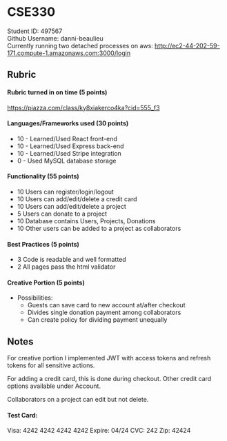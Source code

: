 # CSE330
Student ID: 497567   
Github Username: danni-beaulieu   
Currently running two detached processes on aws: 
http://ec2-44-202-59-171.compute-1.amazonaws.com:3000/login 

## Rubric

#### Rubric turned in on time (5 points)
https://piazza.com/class/ky8xiakerco4ka?cid=555_f3

#### Languages/Frameworks used (30 points)
  * 10 - Learned/Used React front-end
  * 10 - Learned/Used Express back-end
  * 10 - Learned/Used Stripe integration
  * 0 - Used MySQL database storage
  
#### Functionality (55 points)
  * 10 Users can register/login/logout
  * 10 Users can add/edit/delete a credit card
  * 10 Users can add/edit/delete a project 
  * 5 Users can donate to a project
  * 10 Database contains Users, Projects, Donations
  * 10 Other users can be added to a project as collaborators
  
#### Best Practices (5 points)
  * 3 Code is readable and well formatted
  * 2 All pages pass the html validator

#### Creative Portion (5 points)
  * Possibilities: 
    * Guests can save card to new account at/after checkout
    * Divides single donation payment among collaborators
    * Can create policy for dividing payment unequally

## Notes
For creative portion I implemented JWT with access tokens and refresh tokens for all sensitive actions.

For adding a credit card, this is done during checkout. Other credit card options available under Account.

Collaborators on a project can edit but not delete.

#### Test Card:

Visa: 4242 4242 4242 4242
Expire: 04/24
CVC: 242
Zip: 42424

